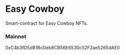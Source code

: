 # Easy Cowboy

Smart-contract for Easy Cowboy NFTs.

### Mainnet
0xC4b3fD5dB1BcDeb8CB56E6530c52F2ae5265dAE0

